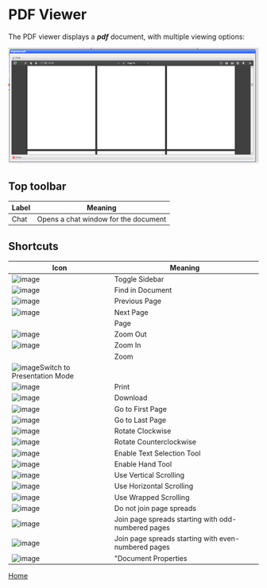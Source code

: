 # PDF Viewer

The PDF viewer displays a ***pdf*** document, with multiple viewing options:

![image](images/Pdf1.png)

## Top toolbar

|Label|Meaning|
|-|-|
|Chat|Opens a chat window for the document|

## Shortcuts

|Icon|Meaning|
|-|-|
|![image](/viewers/pdf/webimages/toolbarButton-sidebarToggle.png)|Toggle Sidebar|
|![image](/viewers/pdf/webimages/toolbarButton-search.png)|Find in Document|
|![image](/viewers/pdf/webimages/toolbarButton-pageUp.png)|Previous Page|
|![image](/viewers/pdf/webimages/toolbarButton-pageDown.png)|Next Page|
||Page|
|![image](/viewers/pdf/webimages/toolbarButton-zoomOut.png)|Zoom Out|
|![image](/viewers/pdf/webimages/toolbarButton-zoomIn.png)|Zoom In|
||Zoom|
|![image](/viewers/pdf/webimages/toolbarButton-presentationMode.png)Switch to Presentation Mode|
|![image](/viewers/pdf/webimages/toolbarButton-print.png)|Print|
|![image](/viewers/pdf/webimages/toolbarButton-download.png)|Download|
|![image](/viewers/pdf/webimages/secondaryToolbarButton-firstPage.png)|Go to First Page|
|![image](/viewers/pdf/webimages/secondaryToolbarButton-lastPage.png)|Go to Last Page|
|![image](/viewers/pdf/webimages/secondaryToolbarButton-rotateCw.png)|Rotate Clockwise|
|![image](/viewers/pdf/webimages/secondaryToolbarButton-rotateCcw.png)|Rotate Counterclockwise|
|![image](/viewers/pdf/webimages/secondaryToolbarButton-selectTool.png)|Enable Text Selection Tool|
|![image](/viewers/pdf/webimages/secondaryToolbarButton-handTool.png)|Enable Hand Tool|
|![image](/viewers/pdf/webimages/secondaryToolbarButton-scrollVertical.png)|Use Vertical Scrolling|
|![image](/viewers/pdf/webimages/secondaryToolbarButton-scrollHorizontal.png)|Use Horizontal Scrolling|
|![image](/viewers/pdf/webimages/secondaryToolbarButton-scrollWrapped.png)|Use Wrapped Scrolling|
|![image](/viewers/pdf/webimages/secondaryToolbarButton-spreadNone.png)|Do not join page spreads|
|![image](/viewers/pdf/webimages/secondaryToolbarButton-spreadOdd.png)|Join page spreads starting with odd-numbered pages|
|![image](/viewers/pdf/webimages/secondaryToolbarButton-spreadEven.png)|Join page spreads starting with even-numbered pages|
|![image](/viewers/pdf/webimages/secondaryToolbarButton-documentProperties.png)|"Document Properties|


[Home](../README.md)

